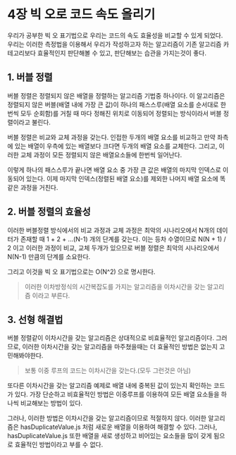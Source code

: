# 4장 빅 오로 코드 속도 올리기
우리가 공부한 빅 오 표기법으로 우리는 코드의 속도 효율성을 비교할 수 있게 되었다.
우리는 이러한 측정법을 이용해서 우리가 작성하고자 하는 알고리즘이 기존 알고리즘 카테고리보다 효율적인지 판단해볼 수 있고,
판단해보는 습관을 가지는것이 좋다.

## 1. 버블 정렬
버블 정렬은 정렬되지 않은 배열을 정렬하는 알고리즘 기법중 하나이다.
이 알고리즘은 정렬되지 않은 버블(배열 내에 가장 큰 값)이 하나의 패스스루(배열 요소를 순서대로 한번씩 모두 순회함)를 거칠 때 마다 정해진 위치로 이동되어 정렬되는 방식이라서
버블 정렬이라고 불린다.

버블 정렬은 비교와 교체 과정을 갖는다.
인접한 두개의 배열 요소를 비교하고 만약 좌측에 있는 배열이 우측에 있는 배열보다 크다면 두개의 배열 요소를 교체한다.
그리고, 이러한 교체 과정이 모든 정렬되지 않은 배열요소들에 한번씩 일어난다.

이렇게 하나의 패스스루가 끝나면 배열 요소 중 가장 큰 값은 배열의 마지막 인덱스로 이동되어 있는다.
이제 마지막 인덱스(정렬된 배열 요소)를 제외한 나머지 배열 요소에 똑같은 과정을 거친다.

## 2. 버블 정렬의 효율성
이러한 버블정렬 방식에서의 비교 과정과 교체 과정은 최악의 시나리오에서 N개의 데이터가 존재할 때 1 + 2 + ...(N-1) 개의 단계를 갖는다.
이는 등차 수열이므로 N(N + 1) / 2 이고 이러한 과정이 비교, 교체 두개가 있으므로 버블 정렬은 최악의 시나리오에서 N(N-1) 만큼의 단계를 소요한다.

그리고 이것을 빅 오 표기법으로는 O(N^2) 으로 명시한다.

> 이러한 이차방정식의 시간복잡도를 가지는 알고리즘을 이차시간을 갖는 알고리즘 이라고 부른다.

## 3. 선형 해결법
버블 정렬같이 이차시간을 갖는 알고리즘은 상대적으로 비효율적인 알고리즘이다.
그러므로, 이러한 이차시간을 갖는 알고리즘을 마주쳤을때는 더 효율적인 방법은 없는지 고민해봐야한다.

> 보통 이중 루프의 코드는 이차시간을 갖는다.(모두 그런것은 아님)

또다른 이차시간을 갖는 알고리즘 예제로 배열 내에 중복된 값이 있는지 확인하는 코드가 있다.
가장 단순하고 비효율적인 방법은 이중루프를 이용하여 모든 배열 요소들을 하나씩 비교해보는 방법이 있다.

그러나, 이러한 방법은 이차시간을 갖는 알고리즘이므로 적절하지 않다.
이러한 알고리즘은 hasDuplicateValue.js 처럼 새로운 배열을 이용하여 해결할 수 있다.
그러나, hasDuplicateValue.js 또한 배열을 새로 생성하고 비어있는 요소들을 많이 갖게 됨으로 
효율적인 방법이라고 부를 수 없다.